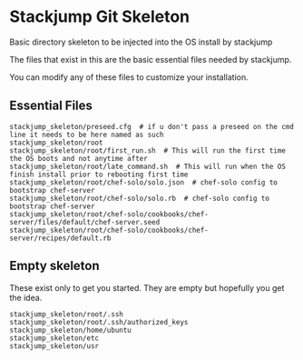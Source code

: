 # Stackjump Git Skeleton

Basic directory skeleton to be injected into the OS install by stackjump

The files that exist in this are the basic essential files needed by stackjump.

You can modify any of these files to customize your installation.

## Essential Files
	stackjump_skeleton/preseed.cfg	# if u don't pass a preseed on the cmd line it needs to be here named as such
	stackjump_skeleton/root
	stackjump_skeleton/root/first_run.sh  # This will run the first time the OS boots and not anytime after
	stackjump_skeleton/root/late_command.sh  # This will run when the OS finish install prior to rebooting first time
	stackjump_skeleton/root/chef-solo/solo.json  # chef-solo config to bootstrap chef-server 
	stackjump_skeleton/root/chef-solo/solo.rb  # chef-solo config to bootstrap chef-server 
	stackjump_skeleton/root/chef-solo/cookbooks/chef-server/files/default/chef-server.seed
	stackjump_skeleton/root/chef-solo/cookbooks/chef-server/recipes/default.rb

## Empty skeleton

These exist only to get you started.  They are empty but hopefully you get the idea.

	stackjump_skeleton/root/.ssh
	stackjump_skeleton/root/.ssh/authorized_keys
	stackjump_skeleton/home/ubuntu
	stackjump_skeleton/etc
	stackjump_skeleton/usr

